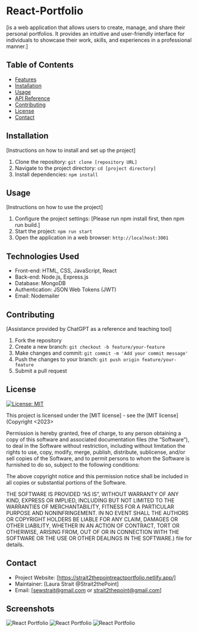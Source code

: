 # React-Portfolio

[is a web application that allows users to create, manage, and share their personal portfolios. It provides an intuitive and user-friendly interface for individuals to showcase their work, skills, and experiences in a professional manner.]

## Table of Contents
- [Features](#features)
- [Installation](#installation)
- [Usage](#usage)
- [API Reference](#api-reference)
- [Contributing](#contributing)
- [License](#license)
- [Contact](#contact)

## Installation

[Instructions on how to install and set up the project]

1. Clone the repository: `git clone [repository URL]`
2. Navigate to the project directory: `cd [project directory]`
3. Install dependencies: `npm install`

## Usage

[Instructions on how to use the project]

1. Configure the project settings: [Please run npm install first, then npm run build.]
2. Start the project: `npm run start`
3. Open the application in a web browser: `http://localhost:3001`

## Technologies Used

- Front-end: HTML, CSS, JavaScript, React
- Back-end: Node.js, Express.js
- Database: MongoDB
- Authentication: JSON Web Tokens (JWT)
- Email: Nodemailer

## Contributing

[Assistance provided by ChatGPT as a reference and teaching tool]

1. Fork the repository
2. Create a new branch: `git checkout -b feature/your-feature`
3. Make changes and commit: `git commit -m 'Add your commit message'`
4. Push the changes to your branch: `git push origin feature/your-feature`
5. Submit a pull request

## License

[![License: MIT](https://img.shields.io/badge/License-MIT-yellow.svg)](https://opensource.org/licenses/MIT)

This project is licensed under the [MIT license] - see the [MIT license](Copyright <2023> <COPYRIGHT Strait2thePoint>

Permission is hereby granted, free of charge, to any person obtaining a copy of this software and associated documentation files (the “Software”), to deal in the Software without restriction, including without limitation the rights to use, copy, modify, merge, publish, distribute, sublicense, and/or sell copies of the Software, and to permit persons to whom the Software is furnished to do so, subject to the following conditions:

The above copyright notice and this permission notice shall be included in all copies or substantial portions of the Software.

THE SOFTWARE IS PROVIDED “AS IS”, WITHOUT WARRANTY OF ANY KIND, EXPRESS OR IMPLIED, INCLUDING BUT NOT LIMITED TO THE WARRANTIES OF MERCHANTABILITY, FITNESS FOR A PARTICULAR PURPOSE AND NONINFRINGEMENT. IN NO EVENT SHALL THE AUTHORS OR COPYRIGHT HOLDERS BE LIABLE FOR ANY CLAIM, DAMAGES OR OTHER LIABILITY, WHETHER IN AN ACTION OF CONTRACT, TORT OR OTHERWISE, ARISING FROM, OUT OF OR IN CONNECTION WITH THE SOFTWARE OR THE USE OR OTHER DEALINGS IN THE SOFTWARE.) file for details.

## Contact


- Project Website: [https://strait2thepointreactportfolio.netlify.app/]
- Maintainer: [Laura Strait @Strait2thePoint]
- Email: [sewstrait@gmail.com or strait2thepoint@gmail.com]

## Screenshots

![React Portfolio](./src/assets/Screenshot%202023-07-06%20153933.png)
![React Portfolio](./src/assets/Screenshot%202023-07-06%20153945.png)
![React Portfolio](./src/assets/Screenshot%202023-07-06%20154010.png)

